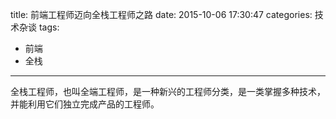 title: 前端工程师迈向全栈工程师之路
date: 2015-10-06 17:30:47
categories: 技术杂谈
tags:
 - 前端
 - 全栈
---

全栈工程师，也叫全端工程师，是一种新兴的工程师分类，是一类掌握多种技术，并能利用它们独立完成产品的工程师。
